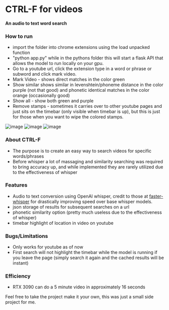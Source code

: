# CTRL-F for videos
**An audio to text word search**

### How to run
* import the folder into chrome extensions using the load unpacked function
* "python app.py" while in the pythons folder this will start a flask API that allows the model to run locally on your gpu.
* Go to a youtube url, click the extension type in a word or phrase or subword and click mark video.
* Mark Video - shows direct matches in the color green
* Show similar shows similar in levenshtein/phoneme distance in the color purple (not that good) and phonetic identical matches in the color orange (occasionally good)
* Show all - show both green and purple
* Remove stamps - sometimes it carries over to other youtube pages and just sits on the timebar (only visible when timebar is up), but this is just for those when you want to wipe the colored stamps.

![image](https://github.com/Evan-Wildenhain/CTRL-F-VIDEO/assets/66094938/2dff081b-59a3-49df-8fbb-e3b132da0992)
![image](https://github.com/Evan-Wildenhain/CTRL-F-VIDEO/assets/66094938/74b92c06-b982-421f-8d20-7ce4df0e9e1a)
![image](https://github.com/Evan-Wildenhain/CTRL-F-VIDEO/assets/66094938/aee91247-575b-4777-b2f7-fdc9ba12e0df)






### About CTRL-F
* The purpose is to create an easy way to search videos for specific words/phrases
* Before whisper a lot of massaging and similarity searching was required to bring accuracy up, and while implemented they are rarely utilized due to the effectiveness of whisper

### Features
* Audio to text conversion using OpenAI whisper, credit to those at [faster-whisper](https://github.com/SYSTRAN/faster-whisper) for drastically improving speed over base whisper models.
* json storage of results for subsequent searches on a url
* phonetic similarity option (pretty much useless due to the effectiveness of whisper)
* timebar highlight of location in video on youtube

### Bugs/Limitations
* Only works for youtube as of now
* First search will not highlight the timebar while the model is running if you leave the page (simply search it again and the cached results will be instant)



### Efficiency
* RTX 3090 can do a 5 minute video in approximately 16 seconds


Feel free to take the project make it your own, this was just a small side project for me.
